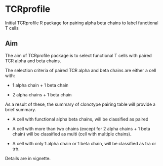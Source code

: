 # TCRprofile
Initial TCRprofile R package for pairing alpha beta chains to label functional T cells

## Aim 

The aim of TCRprofile package is to select functional T cells with paired TCR alpha and beta chains.

The selection criteria of paired TCR alpha and beta chains are either a cell with:

  -  1 alpha chain + 1 beta chain

  -  2 alpha chains + 1 beta chain

As a result of these, the summary of clonotype pairing table will provide a brief summary.

  -   A cell with functional alpha beta chains, will be classified as paired

  -   A cell with more than two chains (except for 2 alpha chains + 1 beta chain) will be classified as multi (cell with multiple chains).

  -   A cell with only 1 alpha chain or 1 beta chain, will be classified as tra or trb.

Details are in vignette. 
